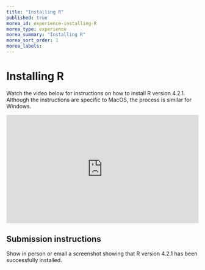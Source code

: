 ```yaml
---
title: "Installing R"
published: true
morea_id: experience-installing-R
morea_type: experience
morea_summary: "Installing R"
morea_sort_order: 1
morea_labels:
---
```


# Installing R

Watch the video below for instructions on how to install R version
4.2.1. Although the instructions are specific to MacOS, the process is
similar for Windows.

<div style="padding:56.31% 0 0 0;position:relative;"><iframe src="https://player.vimeo.com/video/741048061?h=bf3b987b55&amp;badge=0&amp;autopause=0&amp;player_id=0&amp;app_id=58479" frameborder="0" allow="autoplay; fullscreen; picture-in-picture" allowfullscreen style="position:absolute;top:0;left:0;width:100%;height:100%;" title="Week_1_configure_anaconda_with_R_"></iframe></div><script src="https://player.vimeo.com/api/player.js"></script>


## Submission instructions

Show in person or email a screenshot showing that R version 4.2.1 has been successfully installed.



